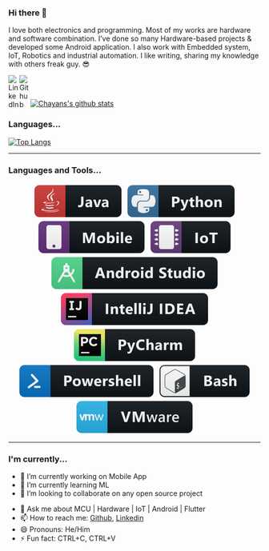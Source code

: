 ### Hi there 👋
I love both electronics and programming. Most of my works are hardware and software combination. I’ve done so many Hardware-based projects & developed some Android application. I also work with Embedded system, IoT, Robotics and industrial automation. I like writing, sharing my knowledge with others freak guy. 😎

<a href="https://www.linkedin.com/in/chayanforyou"><img align="left" alt="LinkedIn" width="22px" src="https://cdn.jsdelivr.net/npm/simple-icons@v3/icons/linkedin.svg" /></a><a href="https://github.com/chayanforyou"><img align="left" alt="Github" width="22px" src="https://cdn.jsdelivr.net/npm/simple-icons@v3/icons/github.svg" /></a>
<br /><br />

[![Chayans's github stats](https://github-readme-stats.vercel.app/api?username=chayanforyou)]()

### Languages...
[![Top Langs](https://github-readme-stats.vercel.app/api/top-langs/?username=chayanforyou&count_private=true&layout=compact)]()


*************

### Languages and Tools...

<p align="center">
  
  <!-- For more icons please follow  https://github.com/MikeCodesDotNET/ColoredBadges -->
  
  <img src="https://github.com/chayanforyou/chayanforyou/blob/main/assets/svg/dev/languages/java.svg" alt="java" style="vertical-align:top; margin:4px">
  <img src="https://github.com/chayanforyou/chayanforyou/blob/main/assets/svg/dev/languages/python.svg" alt="python" style="vertical-align:top; margin:4px">
 <img src="https://github.com/chayanforyou/chayanforyou/blob/main/assets/svg/dev/misc/mobile.svg" alt="mobile_development" style="vertical-align:top; margin:4px">
 <img src="https://github.com/chayanforyou/chayanforyou/blob/main/assets/svg/dev/misc/iot.svg" alt="mobile_development" style="vertical-align:top; margin:4px">
  <img src="https://github.com/chayanforyou/chayanforyou/blob/main/assets/svg/dev/tools/android_studio.svg" alt="android_studio" style="vertical-align:top; margin:4px">
  <img src="https://github.com/chayanforyou/chayanforyou/blob/main/assets/svg/dev/tools/jetbrains_intellij.svg" alt="android_studio" style="vertical-align:top; margin:4px">
  <img src="https://github.com/chayanforyou/chayanforyou/blob/main/assets/svg/dev/tools/jetbrains_pycharm.svg" alt="android_studio" style="vertical-align:top; margin:4px">
  <img src="https://github.com/chayanforyou/chayanforyou/blob/main/assets/svg/dev/tools/powershell.svg" alt="powershell" style="vertical-align:top; margin:4px">
  <img src="https://github.com/chayanforyou/chayanforyou/blob/main/assets/svg/dev/tools/bash.svg" alt="bash" style="vertical-align:top; margin:4px">
  <img src="https://github.com/chayanforyou/chayanforyou/blob/main/assets/svg/dev/tools/vmware.svg" alt="bash" style="vertical-align:top; margin:4px">


</p>

*************

### I'm currently...

- 🔭 I’m currently working on Mobile App
- 🌱 I’m currently learning ML
- 👯 I’m looking to collaborate on any open source project
<!-- - 🤔 I’m looking for help with -->
- 💬 Ask me about MCU | Hardware | IoT | Android | Flutter
- 📫 How to reach me: [Github](https://github.com/chayanforyou), [Linkedin](linkedin.com/in/chayanforyou)
- 😄 Pronouns: He/Him
- ⚡ Fun fact: CTRL+C, CTRL+V
